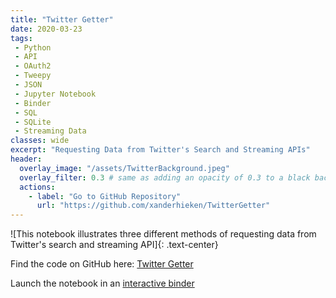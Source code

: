 ```yaml
---
title: "Twitter Getter"
date: 2020-03-23
tags:
 - Python
 - API
 - OAuth2
 - Tweepy
 - JSON
 - Jupyter Notebook
 - Binder
 - SQL
 - SQLite
 - Streaming Data
classes: wide
excerpt: "Requesting Data from Twitter's Search and Streaming APIs"
header:
  overlay_image: "/assets/TwitterBackground.jpeg"
  overlay_filter: 0.3 # same as adding an opacity of 0.3 to a black background
  actions:
    - label: "Go to GitHub Repository"
      url: "https://github.com/xanderhieken/TwitterGetter"
---
```

![This notebook illustrates three different methods of requesting data from Twitter's search and streaming API]{: .text-center}

Find the code on GitHub here: [Twitter Getter](https://github.com/xanderhieken/TwitterGetter)

Launch the notebook in an [interactive binder](https://mybinder.org/v2/gh/xanderhieken/TwitterGetter/d5797c9efa61dee4b190760b93eacd5e36f8a2e8)
